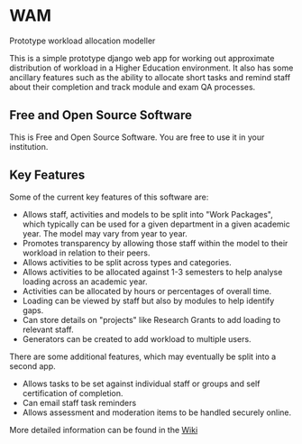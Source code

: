 # WAM
Prototype workload allocation modeller

This is a simple prototype django web app for working out approximate distribution of workload in a Higher Education environment.
It also has some ancillary features such as the ability to allocate short tasks and remind staff about their completion and track
module and exam QA processes.

## Free and Open Source Software

This is Free and Open Source Software. You are free to use it in your institution.

## Key Features

Some of the current key features of this software are:

* Allows staff, activities and models to be split into "Work Packages", which typically can be used for a given department in a given academic year. The model may vary from year to year.
* Promotes transparency by allowing those staff within the model to their workload in relation to their peers.
* Allows activities to be split across types and categories.
* Allows activities to be allocated against 1-3 semesters to help analyse loading across an academic year.
* Activities can be allocated by hours or percentages of overall time.
* Loading can be viewed by staff but also by modules to help identify gaps.
* Can store details on "projects" like Research Grants to add loading to relevant staff.
* Generators can be created to add workload to multiple users.

There are some additional features, which may eventually be split into a second app.

* Allows tasks to be set against individual staff or groups and self certification of completion.
* Can email staff task reminders
* Allows assessment and moderation items to be handled securely online.

More detailed information can be found in the [Wiki](https://github.com/profcturner/WAM/wiki)
